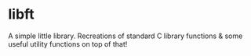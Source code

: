 # libft

A simple little library.
Recreations of standard C library functions & some useful utility functions on top of that!
